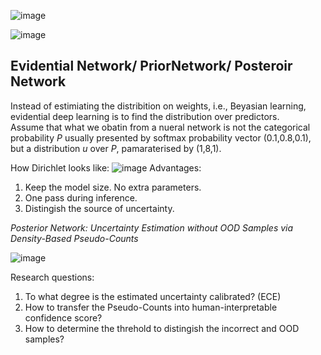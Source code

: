 
![image](https://user-images.githubusercontent.com/26398708/149753171-677305c9-a5cf-44c7-ac10-32c2b43bfe58.png)

![image](https://user-images.githubusercontent.com/26398708/149754076-dc2d4172-ed83-43b6-8ef1-afa06edc8c71.png)

## Evidential Network/ PriorNetwork/ Posteroir Network

Instead of estimiating the distribition on weights, i.e., Beyasian learning, evidential deep learning is to find the distribution over predictors. \
Assume that what we obatin from a nueral network is not the categorical probability *P* usually presented by softmax probability vector (0.1,0.8,0.1), but a distribution *u* over *P*, pamaraterised by (1,8,1). 

<!--Note: If the prior of the distribution is Dirichlet, then the posterior is still Dirichlet because Mulitnomial distribution is conjugated to that. -->
 


How Dirichlet looks like:
![image](https://user-images.githubusercontent.com/26398708/144232674-8744daa1-7ca4-47f8-984a-8817c772fc89.png)
Advantages:
1. Keep the model size. No extra parameters.
2. One pass during inference.
3. Distingish the source of uncertainty. 


<!--Three strong but non-realistic assumptions of PriorNet:
1. An arbitary target prior *D(1)*
2. OOD exposure during training
3. Differential entropy can be nagetive (no sense)
4. No bound for alpha. 

NIPS2020 (2021 with graph based) paper overcame those limitations: -->

*Posterior Network: Uncertainty Estimation without OOD Samples via Density-Based Pseudo-Counts* 

![image](https://user-images.githubusercontent.com/26398708/144252840-c937d419-df0a-4005-b378-ff9f7c07fb38.png)

Research questions:
1. To what degree is the estimated uncertainty calibrated? (ECE)
2. How to transfer the Pseudo-Counts into human-interpretable confidence score?
3. How to determine the threhold to distingish the incorrect and OOD samples?

